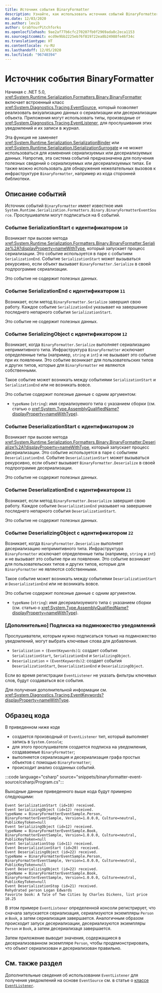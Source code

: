 ```yaml
---
title: Источник события BinaryFormatter
description: Узнайте, как использовать источник событий BinaryFormatter для записи событий сериализации или десериализации в журнал.
ms.date: 12/03/2020
ms.author: levib
author: GrabYourPitchforks
ms.openlocfilehash: 9ae2af77b6cfc270207fb0f2969ada8c2eca1153
ms.sourcegitcommit: ecd9e9bb2225eb76f819722ea8b24988fe46f34c
ms.translationtype: HT
ms.contentlocale: ru-RU
ms.lasthandoff: 12/05/2020
ms.locfileid: "96740394"
---
```

# <a name="binaryformatter-event-source"></a>Источник события BinaryFormatter

Начиная с .NET 5.0, <xref:System.Runtime.Serialization.Formatters.Binary.BinaryFormatter> включает встроенный класс <xref:System.Diagnostics.Tracing.EventSource>, который позволяет реализовать визуализацию данных о сериализации или десериализации объекта. Приложения могут использовать типы, производные от <xref:System.Diagnostics.Tracing.EventListener>, для прослушивания этих уведомлений и их записи в журнал.

Эта функция не заменяет <xref:System.Runtime.Serialization.SerializationBinder> или <xref:System.Runtime.Serialization.ISerializationSurrogate> и не может использоваться для изменения сериализуемых или десериализуемых данных. Напротив, эта система событий предназначена для получения полезных сведений о сериализуемых или десериализуемых типах. Ее также можно использовать для обнаружения нежелательных вызовов к инфраструктуре `BinaryFormatter`, например из кода сторонней библиотеки.

## <a name="description-of-events"></a>Описание событий

Источник событий `BinaryFormatter` имеет известное имя `System.Runtime.Serialization.Formatters.Binary.BinaryFormatterEventSource`. Прослушиватели могут подписаться на 6 событий.

### <a name="serializationstart-event-id--10"></a>Событие SerializationStart с идентификатором `10`

Возникает при вызове метода <xref:System.Runtime.Serialization.Formatters.Binary.BinaryFormatter.Serialize%2A?displayProperty=nameWithType>, который запускает процесс сериализации. Это событие используется в паре с событием `SerializationEnd`. Событие `SerializationStart` может вызываться рекурсивно, если объект вызывает `BinaryFormatter.Serialize` в своей подпрограмме сериализации.

Это событие не содержит полезных данных.

### <a name="serializationend-event-id--11"></a>Событие SerializationEnd с идентификатором `11`

Возникает, если метод `BinaryFormatter.Serialize` завершил свою работу. Каждое событие `SerializationEnd` указывает на завершение последнего непарного события `SerializationStart`.

Это событие не содержит полезных данных.

### <a name="serializingobject-event-id--12"></a>Событие SerializingObject с идентификатором `12`

Возникает, когда `BinaryFormatter.Serialize` выполняет сериализацию непримитивного типа. Инфраструктура `BinaryFormatter` исключает определенные типы (например, `string` и `int`) и не вызывает это событие при их появлении. Это событие возникает для пользовательских типов и других типов, которые для `BinaryFormatter` не являются собственными.

Такое событие может возникать между событиями `SerializationStart` и `SerializationEnd` или не возникать вовсе.

Это событие содержит полезные данные с одним аргументом:

* `typeName` (`string`): имя сериализуемого типа с указанием сборки (см. статью о <xref:System.Type.AssemblyQualifiedName?displayProperty=nameWithType>).

### <a name="deserializationstart-event-id--20"></a>Событие DeserializationStart с идентификатором `20`

Возникает при вызове метода <xref:System.Runtime.Serialization.Formatters.Binary.BinaryFormatter.Deserialize%2A?displayProperty=nameWithType>, который запускает процесс десериализации. Это событие используется в паре с событием `DeserializationEnd`. Событие `DeserializationStart` может вызываться рекурсивно, если объект вызывает `BinaryFormatter.Deserialize` в своей подпрограмме десериализации.

Это событие не содержит полезных данных.

### <a name="deserializationend-event-id--21"></a>Событие DeserializationEnd с идентификатором `21`

Возникает, если метод `BinaryFormatter.Deserialize` завершил свою работу. Каждое событие `DeserializationEnd` указывает на завершение последнего непарного события `DeserializationStart`.

Это событие не содержит полезных данных.

### <a name="deserializingobject-event-id--22"></a>Событие DeserializingObject с идентификатором `22`

Возникает, когда `BinaryFormatter.Deserialize` выполняет десериализацию непримитивного типа. Инфраструктура `BinaryFormatter` исключает определенные типы (например, `string` и `int`) и не вызывает это событие при их появлении. Это событие возникает для пользовательских типов и других типов, которые для `BinaryFormatter` не являются собственными.

Такое событие может возникать между событиями `DeserializationStart` и `DeserializationEnd` или не возникать вовсе.

Это событие содержит полезные данные с одним аргументом.

* `typeName` (`string`): имя десериализуемого типа с указанием сборки (см. статью о <xref:System.Type.AssemblyQualifiedName?displayProperty=nameWithType>).

### <a name="advanced-subscribing-to-a-subset-of-notifications"></a>\[Дополнительно\] Подписка на подмножество уведомлений

Прослушиватели, которым нужно подписаться только на подмножество уведомлений, могут выбрать ключевые слова для добавления.

* `Serialization` = `(EventKeywords)1`: создает события `SerializationStart`, `SerializationEnd` и `SerializingObject`.
* `Deserialization` = `(EventKeywords)2`: создает события `DeserializationStart`, `DeserializationEnd` и `DeserializingObject`.

Если во время регистрации `EventListener` не указать фильтры ключевых слов, будут создаваться все события.

Для получения дополнительной информации см. <xref:System.Diagnostics.Tracing.EventKeywords?displayProperty=nameWithType>.

## <a name="sample-code"></a>Образец кода

В приведенном ниже коде

- создается производный от `EventListener` тип, который выполняет запись в `System.Console`;
- для этого прослушивателя создается подписка на уведомления, создаваемые `BinaryFormatter`;
- выполняется сериализация и десериализация графа простых объектов с помощью `BinaryFormatter`;
- происходит анализ созданных событий.

:::code language="csharp" source="snippets/binaryformatter-event-source/csharp/Program.cs":::

Выходные данные приведенного выше кода будут примерно следующими:

```output
Event SerializationStart (id=10) received.
Event SerializingObject (id=12) received.
typeName = BinaryFormatterEventSample.Person, BinaryFormatterEventSample, Version=1.0.0.0, Culture=neutral, PublicKeyToken=null
Event SerializingObject (id=12) received.
typeName = BinaryFormatterEventSample.Book, BinaryFormatterEventSample, Version=1.0.0.0, Culture=neutral, PublicKeyToken=null
Event SerializationStop (id=11) received.
Event DeserializationStart (id=20) received.
Event DeserializingObject (id=22) received.
typeName = BinaryFormatterEventSample.Person, BinaryFormatterEventSample, Version=1.0.0.0, Culture=neutral, PublicKeyToken=null
Event DeserializingObject (id=22) received.
typeName = BinaryFormatterEventSample.Book, BinaryFormatterEventSample, Version=1.0.0.0, Culture=neutral, PublicKeyToken=null
Event DeserializationStop (id=21) received.
Rehydrated person Logan Edwards
Favorite book: A Tale of Two Cities by Charles Dickens, list price 10.25
```

В этом примере `EventListener` определенной консоли регистрирует, что сначала запускается сериализация, сериализуются экземпляры `Person` и `Book`, а затем сериализация завершается. Аналогичным образом происходит запуск десериализации, десериализуются экземпляры `Person` и `Book`, а затем десериализаця завершается.

Затем приложение выводит значения, содержащиеся в десериализованном экземпляре `Person`, чтобы продемонстрировать, что объект сериализован и десериализован правильно.

## <a name="see-also"></a>См. также раздел

Дополнительные сведения об использовании `EventListener` для получения уведомлений на основе `EventSource` см. в статье о [классе `EventListener`](xref:System.Diagnostics.Tracing.EventListener).
